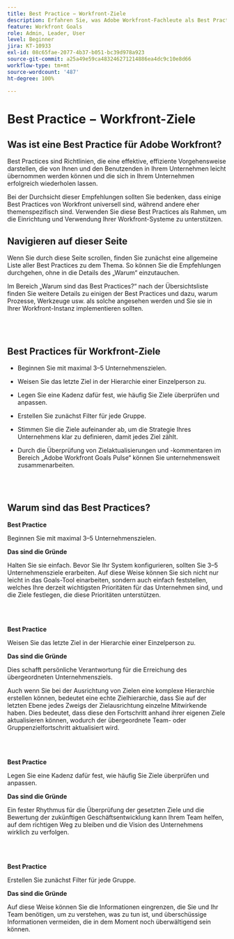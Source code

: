 ```yaml
---
title: Best Practice − Workfront-Ziele
description: Erfahren Sie, was Adobe Workfront-Fachleute als Best Practices für das Einrichten, Verwalten und Verwenden von Workfront-Zielen empfehlen.
feature: Workfront Goals
role: Admin, Leader, User
level: Beginner
jira: KT-10933
exl-id: 08c65fae-2077-4b37-b051-bc39d978a923
source-git-commit: a25a49e59ca483246271214886ea4dc9c10e8d66
workflow-type: tm+mt
source-wordcount: '487'
ht-degree: 100%

---
```


# Best Practice − Workfront-Ziele

## Was ist eine Best Practice für Adobe Workfront?

Best Practices sind Richtlinien, die eine effektive, effiziente Vorgehensweise darstellen, die von Ihnen und den Benutzenden in Ihrem Unternehmen leicht übernommen werden können und die sich in Ihrem Unternehmen erfolgreich wiederholen lassen.

Bei der Durchsicht dieser Empfehlungen sollten Sie bedenken, dass einige Best Practices von Workfront universell sind, während andere eher themenspezifisch sind. Verwenden Sie diese Best Practices als Rahmen, um die Einrichtung und Verwendung Ihrer Workfront-Systeme zu unterstützen.

## Navigieren auf dieser Seite

Wenn Sie durch diese Seite scrollen, finden Sie zunächst eine allgemeine Liste aller Best Practices zu dem Thema. So können Sie die Empfehlungen durchgehen, ohne in die Details des „Warum“ einzutauchen.

Im Bereich „Warum sind das Best Practices?“ nach der Übersichtsliste finden Sie weitere Details zu einigen der Best Practices und dazu, warum Prozesse, Werkzeuge usw. als solche angesehen werden und Sie sie in Ihrer Workfront-Instanz implementieren sollten.

</br>
</br>


## Best Practices für Workfront-Ziele

* Beginnen Sie mit maximal 3–5 Unternehmenszielen.

* Weisen Sie das letzte Ziel in der Hierarchie einer Einzelperson zu.

* Legen Sie eine Kadenz dafür fest, wie häufig Sie Ziele überprüfen und anpassen.

* Erstellen Sie zunächst Filter für jede Gruppe.

* Stimmen Sie die Ziele aufeinander ab, um die Strategie Ihres Unternehmens klar zu definieren, damit jedes Ziel zählt.

* Durch die Überprüfung von Zielaktualisierungen und -kommentaren im Bereich „Adobe Workfront Goals Pulse“ können Sie unternehmensweit zusammenarbeiten.

</br>
</br>

## Warum sind das Best Practices?

**Best Practice**

Beginnen Sie mit maximal 3–5 Unternehmenszielen.



**Das sind die Gründe**

Halten Sie sie einfach. Bevor Sie Ihr System konfigurieren, sollten Sie 3–5 Unternehmensziele erarbeiten. Auf diese Weise können Sie sich nicht nur leicht in das Goals-Tool einarbeiten, sondern auch einfach feststellen, welches Ihre derzeit wichtigsten Prioritäten für das Unternehmen sind, und die Ziele festlegen, die diese Prioritäten unterstützen.

</br>
</br>

**Best Practice**

Weisen Sie das letzte Ziel in der Hierarchie einer Einzelperson zu.



**Das sind die Gründe**

Dies schafft persönliche Verantwortung für die Erreichung des übergeordneten Unternehmensziels.



Auch wenn Sie bei der Ausrichtung von Zielen eine komplexe Hierarchie erstellen können, bedeutet eine echte Zielhierarchie, dass Sie auf der letzten Ebene jedes Zweigs der Zielausrichtung einzelne Mitwirkende haben. Dies bedeutet, dass diese den Fortschritt anhand ihrer eigenen Ziele aktualisieren können, wodurch der übergeordnete Team- oder Gruppenzielfortschritt aktualisiert wird.

</br>
</br>


**Best Practice**

Legen Sie eine Kadenz dafür fest, wie häufig Sie Ziele überprüfen und anpassen.



**Das sind die Gründe**

Ein fester Rhythmus für die Überprüfung der gesetzten Ziele und die Bewertung der zukünftigen Geschäftsentwicklung kann Ihrem Team helfen, auf dem richtigen Weg zu bleiben und die Vision des Unternehmens wirklich zu verfolgen.


</br>
</br>

**Best Practice**

Erstellen Sie zunächst Filter für jede Gruppe.



**Das sind die Gründe**

Auf diese Weise können Sie die Informationen eingrenzen, die Sie und Ihr Team benötigen, um zu verstehen, was zu tun ist, und überschüssige Informationen vermeiden, die in dem Moment noch überwältigend sein können.
